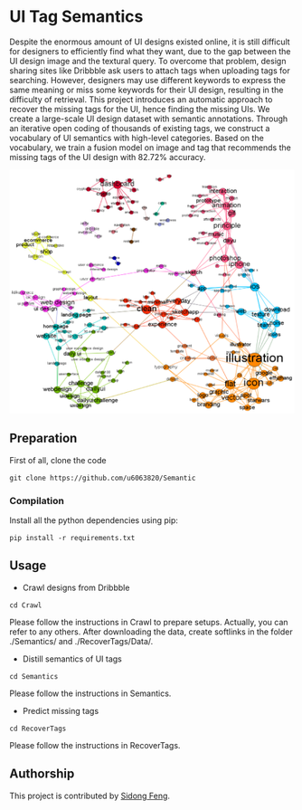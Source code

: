 # UI Tag Semantics

Despite the enormous amount of UI designs existed online, it is still difficult for designers to efficiently find what they want, due to the gap between the UI design image and the textural query. To overcome that problem, design sharing sites like Dribbble ask users to attach tags when uploading tags for searching. However, designers may use different keywords to express the same meaning or miss some keywords for their UI design, resulting in the difficulty of retrieval. This project introduces an automatic approach to recover the missing tags for the UI, hence finding the missing UIs. We create a large-scale UI design dataset with semantic annotations. Through an iterative open coding of thousands of existing tags, we construct a vocabulary of UI semantics with high-level categories. Based on the vocabulary, we train a fusion model on image and tag that recommends the missing tags of the UI design with 82.72% accuracy. 

<div style="color:#0000FF" align="center">
<img src="figures/UItags.png" width="1000" height="430"/> 
</div>

<!-- ![UI-related tags association graph](/figures/UItags.png) -->

## Preparation

First of all, clone the code
```
git clone https://github.com/u6063820/Semantic
```

### Compilation

Install all the python dependencies using pip:
```
pip install -r requirements.txt
```

## Usage

* Crawl designs from Dribbble
```
cd Crawl
```
Please follow the instructions in Crawl to prepare setups. Actually, you can refer to any others. After downloading the data, create softlinks in the folder ./Semantics/ and ./RecoverTags/Data/.

* Distill semantics of UI tags
```
cd Semantics
```
Please follow the instructions in Semantics.

* Predict missing tags
```
cd RecoverTags
```
Please follow the instructions in RecoverTags.

## Authorship

This project is contributed by [Sidong Feng](https://github.com/u6063820).

<!-- ## License

TODO: Write license -->
